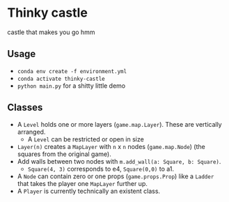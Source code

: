# Thinky castle

castle that makes you go hmm

## Usage

- `conda env create -f environment.yml`
- `conda activate thinky-castle`
- `python main.py` for a shitty little demo

## Classes

- A `Level` holds one or more layers (`game.map.Layer`). These are vertically arranged.
  - A `Level` can be restricted or open in size
- `Layer(n)` creates a `MapLayer` with `n` x `n` nodes (`game.map.Node`) (the squares from the original game).
- Add walls between two nodes with `m.add_wall(a: Square, b: Square)`.
  - `Square(4, 3)` corresponds to e4, `Square(0,0)` to a1.
- A `Node` can contain zero or one props (`game.props.Prop`) like a `Ladder` that takes the player one `MapLayer` further up.
- A `Player` is currently technically an existent class.
